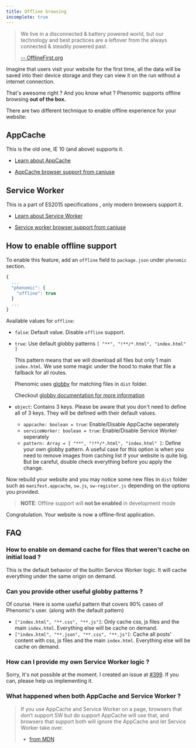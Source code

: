 ```yaml
---
title: Offline browsing
incomplete: true
---
```


> We live in a disconnected & battery powered world,
> but our technology and best practices are a leftover
> from the always connected & steadily powered past.
>
> [-- OfflineFirst.org](http://offlinefirst.org/)

Imagine that users visit your website for the first time,
all the data will be saved into their device storage and they can view it
on the run without a internet connection.

That's awesome right ? And you know what ?
Phenomic supports offline browsing **out of the box.**

There are two different technique to enable offline experience for your website:

## AppCache

This is the old one, IE 10 (and above) supports it.

- [Learn about AppCache](http://www.html5rocks.com/en/tutorials/appcache/beginner/)

- [AppCache browser support from caniuse](http://caniuse.com/#search=appcache)

## Service Worker

This is a part of ES2015 specifications , only modern browsers support it.

- [Learn about Service Worker](http://www.html5rocks.com/en/tutorials/service-worker/introduction/)

- [Service worker browser support from caniuse](http://caniuse.com/#search=service-worker)

## How to enable offline support

To enable this feature, add an ``offline`` field to ``package.json`` under
``phenomic`` section.

```js
{
  ...
  "phenomic": {
    "offline": true
  }
  ...
}
```

Available values for `offline`:

- `false`: Default value. Disable `offline` support.
- `true`: Use default globby patterns `[ "**", "!**/*.html", "index.html" ]`

  This pattern means that we will download all files but only 1 main `index.html`. We use some magic under the hood to make that file a fallback for all routes.

  Phenomic uses [globby](https://www.npmjs.com/package/globby) for matching files in ``dist`` folder.

  Checkout [globby documentation for more information](https://www.npmjs.com/package/globby)

- `object`: Contains 3 keys. Please be aware that you don't need to define all of 3 keys. They will be defined with their default values.

  - `appcache: boolean = true`: Enable/Disable AppCache seperately
  - `serviceWorker: boolean = true`: Enable/Disable Service Worker seperately
  - `pattern: Array = [ "**", "!**/*.html", "index.html" ]`: Define your own globby pattern. A useful case for this option is when you need to remove images from caching list if your website is quite big. But be careful, double check everything before you apply the change.

Now rebuild your website and you may notice some new files in ``dist`` folder such as  ``manifest.appcache``, ``sw.js``, ``sw-register.js`` depending on the options you provided.

> **NOTE**: Offline support will **not be enabled** in development mode

Congratulation. Your website is now a offline-first application.

## FAQ

### How to enable on demand cache for files that weren't cache on initial load ?

This is the default behavior of the builtin Service Worker logic.
It will cache everything under the same origin on demand.

### Can you provide other useful globby patterns ?

Of course. Here is some useful pattern that covers 90% cases of Phenomic's user.
(along with the default pattern)

- `["index.html", "**.css", "**.js"]`: Only cache css, js files and the main `index.html`.
  Everything else will be cache on demand.
- `["index.html", "**.json", "**.css", "**.js"]`: Cache all posts' content with
  css, js files and the main `index.html`. Everything else will be cache on demand.

### How can I provide my own Service Worker logic ?

Sorry, It's not possible at the moment.
I created an issue at [#399](https://github.com/MoOx/phenomic/issues/399).
If you can, please help us implementing it.

### What happened when both AppCache and Service Worker ?

> If you use AppCache and Service Worker on a page, browsers that don’t support
> SW but do support AppCache will use that, and browsers that support both will
> ignore the AppCache and let Service Worker take over.
> - [from MDN](https://developer.mozilla.org/en-US/docs/Web/API/Service_Worker_API/Using_Service_Workers#Registering_your_worker)
